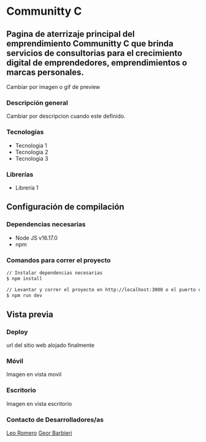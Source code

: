 # Communitty C

## Pagina de aterrizaje principal del emprendimiento Communitty C que brinda servicios de consultorias para el crecimiento digital de emprendedores, emprendimientos o marcas personales.

Cambiar por imagen o gif de preview

### Descripción general

Cambiar por descripcion cuando este definido.

### Tecnologías

- Tecnologia 1
- Tecnologia 2
- Tecnologia 3

### Librerías

- Libreria 1

## Configuración de compilación

### Dependencias necesarias

- Node JS v16.17.0
- npm

### Comandos para correr el proyecto

```bash
// Instalar dependencias necesarias
$ npm install

// Levantar y correr el proyecto en http://localhost:3000 o el puerto que este disponible
$ npm run dev
```

## Vista previa

### Deploy

url del sitio web alojado finalmente

### Móvil

Imagen en vista movil

### Escritorio

Imagen en vista escritorio

### Contacto de Desarrolladores/as

[Leo Romero](https://www.linkedin.com/in/leonardogerbacioromero/)
[Geor Barbieri](https://www.linkedin.com/in/georgina-barbieri/)
